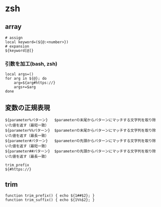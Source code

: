 # zsh

## array
```
# assign
local keyword=(${@:<number>})
# expansion
${keyword[@]}
```

### 引数を加工(bash, zsh)
```
local args=()
for arg in ${@}; do
	arg=${arg#https://}
	args+=$arg
done
```

## 変数の正規表現
```
${parameter%パターン}	$parameterの末尾からパターンにマッチする文字列を取り除いた値を返す（最短一致）
${parameter%%パターン}	$parameterの末尾からパターンにマッチする文字列を取り除いた値を返す（最長一致）
${parameter#パターン}	$parameterの先頭からパターンにマッチする文字列を取り除いた値を返す（最短一致）
${parameter##パターン}	$parameterの先頭からパターンにマッチする文字列を取り除いた値を返す（最長一致）

trim_prefix
${#https://}
```

## trim
```
function trim_prefix() { echo ${1##$2}; }
function trim_suffix() { echo ${1%%$2}; }
```
